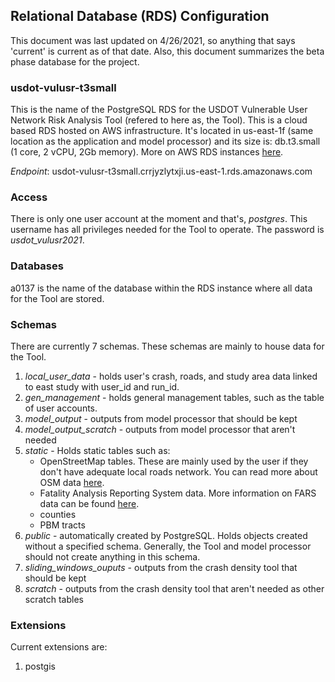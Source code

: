 

## Relational Database (RDS) Configuration

This document was last updated on 4/26/2021, so anything that says 'current' is current as of that date. Also, this document summarizes the beta phase database for the project. 

### usdot-vulusr-t3small
This is the name of the PostgreSQL RDS for the USDOT Vulnerable User Network Risk Analysis Tool (refered to here as, the Tool). This is a cloud based RDS hosted on AWS infrastructure. It's located in us-east-1f (same location as the application and model processor) and its size is: db.t3.small (1 core, 2 vCPU, 2Gb memory). More on AWS RDS instances [here](https://aws.amazon.com/rds/instance-types/).  

*Endpoint*: usdot-vulusr-t3small.crrjyzlytxji.us-east-1.rds.amazonaws.com

### Access
There is only one user account at the moment and that's, *postgres*. This username has all privileges needed for the Tool to operate. The password is *usdot_vulusr2021*. 

### Databases 
a0137 is the name of the database within the RDS instance where all data for the Tool are stored. 

### Schemas
There are currently 7 schemas. These schemas are mainly to house data for the Tool. 
1. *local_user_data* - holds user's crash, roads, and study area data linked to east study with user_id and run_id. 
2. *gen_management* - holds general management tables, such as the table of user accounts. 
3. *model_output* - outputs from model processor that should be kept 
4. *model_output_scratch* - outputs from model processor that aren't needed
5. *static* - Holds static tables such as: 
    - OpenStreetMap tables. These are mainly used by the user if they don't have adequate local roads network. You can read more about OSM data [here](https://en.wikipedia.org/wiki/OpenStreetMap).
    - Fatality Analysis Reporting System data. More information on FARS data can be found  [here](https://www.nhtsa.gov/research-data/fatality-analysis-reporting-system-fars). 
    - counties 
    - PBM tracts 
6. *public* - automatically created by PostgreSQL. Holds objects created without a specified schema. Generally, the Tool and model processor should not create anything in this schema. 
7. *sliding_windows_ouputs* - outputs from the crash density tool that should be kept 
8. *scratch* - outputs from the crash density tool that aren't needed as other scratch tables 

### Extensions 
Current extensions are: 
1. postgis

